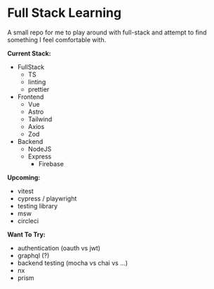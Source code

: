 # Full Stack Learning

A small repo for me to play around with full-stack and attempt to find something I feel comfortable with.

**Current Stack:**

- FullStack
  - TS
  - linting
  - prettier
- Frontend
  - Vue
  - Astro
  - Tailwind
  - Axios
  - Zod
- Backend
  - NodeJS
  - Express
	- Firebase

**Upcoming:**

- vitest
- cypress / playwright
- testing library
- msw
- circleci

**Want To Try:**

- authentication (oauth vs jwt)
- graphql (?)
- backend testing (mocha vs chai vs ...)
- nx
- prism
